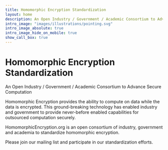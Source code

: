 ```yaml
---
title: Homomorphic Encryption Standardization
layout: home
description: An Open Industry / Government / Academic Consortium to Advance Secure Computation
intro_image: "images/illustrations/pointing.svg"
intro_image_absolute: true
intro_image_hide_on_mobile: true
show_call_box: true
---
```


# Homomorphic Encryption Standardization

An Open Industry / Government / Academic Consortium to Advance Secure Computation

Homomorphic Encryption provides the ability to compute on data while the data is encrypted.  This ground-breaking technology has enabled industry and government to provide never-before enabled capabilities for outsourced computation securely.

HomomorphicEncryption.org is an open consortium of industry, government and academia to standardize homomorphic encryption.

Please join our mailing list and participate in our standardization efforts.